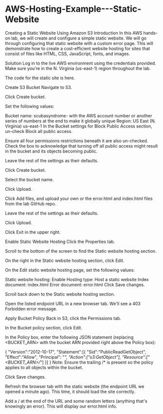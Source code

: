 # AWS-Hosting-Example---Static-Website

Creating a Static Website Using Amazon S3
Introduction
In this AWS hands-on lab, we will create and configure a simple static website. We will go through configuring that static website with a custom error page. This will demonstrate how to create a cost-efficient website hosting for sites that consist of files like HTML, CSS, JavaScript, fonts, and images.

Solution
Log in to the live AWS environment using the credentials provided. Make sure you're in the N. Virginia (us-east-1) region throughout the lab.

The code for the static site is here.

Create S3 Bucket
Navigate to S3.

Click Create bucket.

Set the following values:

Bucket name: scubasyndrome- with the AWS account number or another series of numbers at the end to make it globally unique
Region: US East (N. Virginia) us-east-1
In the Bucket settings for Block Public Access section, un-check Block all public access.

Ensure all four permissions restrictions beneath it are also un-checked.
Check the box to acknowledge that turning off all public access might result in the bucket and its objects becoming public.

Leave the rest of the settings as their defaults.

Click Create bucket.

Select the bucket name.

Click Upload.

Click Add files, and upload your own or the error.html and index.html files from the lab GitHub repo.

Leave the rest of the settings as their defaults.

Click Upload.

Click Exit in the upper right.

Enable Static Website Hosting
Click the Properties tab.

Scroll to the bottom of the screen to find the Static website hosting section.

On the right in the Static website hosting section, click Edit.

On the Edit static website hosting page, set the following values:

Static website hosting: Enable
Hosting type: Host a static website
Index document: index.html
Error document: error.html
Click Save changes.

Scroll back down to the Static website hosting section.

Open the listed endpoint URL in a new browser tab. We'll see a 403 Forbidden error message.

Apply Bucket Policy
Back in S3, click the Permissions tab.

In the Bucket policy section, click Edit.

In the Policy box, enter the following JSON statement (replacing <BUCKET_ARN> with the bucket ARN provided right above the Policy box):

{
  "Version":"2012-10-17",
  "Statement":[{
     "Sid":"PublicReadGetObject",
     "Effect":"Allow",
     "Principal": "*",
     "Action":["s3:GetObject"],
     "Resource":["<BUCKET_ARN>/*"]
  }]
}
Note: Ensure the trailing /* is present so the policy applies to all objects within the bucket.

Click Save changes.

Refresh the browser tab with the static website (the endpoint URL we opened a minute ago). This time, it should load the site correctly.

Add a / at the end of the URL and some random letters (anything that's knowingly an error). This will display our error.html info.
